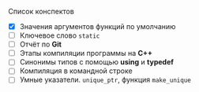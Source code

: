 Список конспектов
- [x] Значения аргументов функций по умолчанию
- [ ] Ключевое слово `static`
- [ ] Отчёт по __Git__
- [ ] Этапы компиляции программы на __C++__
- [ ] Синонимы типов с помощью __using__ и __typedef__
- [ ] Компиляция в командной строке
- [ ] Умные указатели. `unique_ptr`, функция `make_unique`
